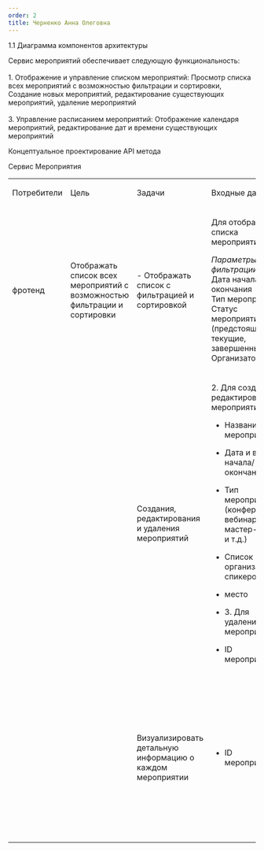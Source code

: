 ```yaml
---
order: 2
title: Черненко Анна Олеговна
---
```


1\.1 Диаграмма компонентов архитектуры

<drawio path="./arkhitekturnoe-kata.svg" width="211px" height="101px"/>



Сервис мероприятий обеспечивает следующую функциональность:\
\
1\. Отображение и управление списком мероприятий: Просмотр списка всех мероприятий с возможностью фильтрации и сортировки, Создание новых мероприятий, редактирование существующих мероприятий, удаление мероприятий\
\
3\. Управление расписанием мероприятий: Отображение календаря мероприятий, редактирование дат и времени существующих мероприятий

Концептуальное проектирование API метода

Сервис Мероприятия

<table header="row">
<colgroup><col width="119"/><col width="152"/><col width="156"/><col width="199"/><col width="239"/></colgroup>
<tr>
<td>

Потребители

</td>
<td>

Цель

</td>
<td>

Задачи

</td>
<td>

Входные данные

</td>
<td>

Выходные данные

</td>
</tr>
<tr>
<td>

фротенд

</td>
<td>

Отображать список всех мероприятий с возможностью фильтрации и сортировки

</td>
<td>

\- Отображать список с фильтрацией и сортировкой

</td>
<td>

Для отображения списка мероприятий:

*Параметры фильтрации:*\
Дата начала и окончания\
Тип мероприятия\
Статус мероприятия (предстоящие, текущие, завершенные)\
Организатор

</td>
<td>

1\. Для отображения списка мероприятий:\
\
ID мероприятия\
Название\
\
Дата и время начала\
Дата и время окончания\
Тип мероприятия\
Формат проведения\
Количество зарегистрированных участников\
*Статус мероприятия*

</td>
</tr>
<tr>
<td>



</td>
<td>



</td>
<td>

Создания, редактирования и удаления мероприятий

</td>
<td>

2\. Для создания/редактирования мероприятия:

-  Название мероприятия

-  Дата и время начала/ окончания

-  Тип мероприятия (конференция, вебинар, мастер-класс и т.д.)

-  Список организаторов/спикеров

-  место

-  3\. Для удаления мероприятия:

-  ID мероприятия

</td>
<td>

2\. Для создания/редактирования мероприятия:

-  ID созданного отредактированного мероприятия

-  Статус операции (успешно/неуспешно)

-  Сообщение об ошибке (если есть)\*

-  3\. Для удаления мероприятия:

-  Статус операции (успешно/неуспешно)

-  Сообщение об ошибке (если есть)

</td>
</tr>
<tr>
<td>



</td>
<td>



</td>
<td>

Визуализировать детальную информацию о каждом мероприятии

</td>
<td>

-  ID мероприятия

</td>
<td>

-  Название мероприятия

-  Дата и время начала/ окончания

-  Тип мероприятия (конференция, вебинар, мастер-класс и т.д.)

-  Список организаторов/спикеров

-  место

</td>
</tr>
</table>
